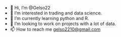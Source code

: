 - 👋 Hi, I’m @Gelso22
- 👀 I’m interested in trading and data science.
- 🌱 I’m currently learning python and R.
- 💞️ I’m looking to work on projects with a lot of data.
- 📫 How to reach me gelso2210@gmail.com
